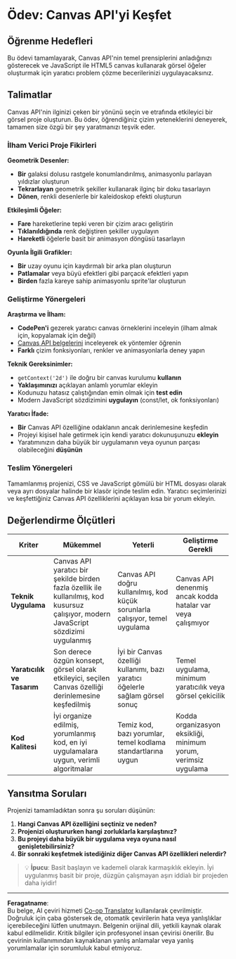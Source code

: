 <!--
CO_OP_TRANSLATOR_METADATA:
{
  "original_hash": "87cd43afe5b69dbbffb5c4b209ea6791",
  "translation_date": "2025-10-23T00:06:47+00:00",
  "source_file": "6-space-game/2-drawing-to-canvas/assignment.md",
  "language_code": "tr"
}
-->
# Ödev: Canvas API'yi Keşfet

## Öğrenme Hedefleri

Bu ödevi tamamlayarak, Canvas API'nin temel prensiplerini anladığınızı gösterecek ve JavaScript ile HTML5 canvas kullanarak görsel öğeler oluşturmak için yaratıcı problem çözme becerilerinizi uygulayacaksınız.

## Talimatlar

Canvas API'nin ilginizi çeken bir yönünü seçin ve etrafında etkileyici bir görsel proje oluşturun. Bu ödev, öğrendiğiniz çizim yeteneklerini deneyerek, tamamen size özgü bir şey yaratmanızı teşvik eder.

### İlham Verici Proje Fikirleri

**Geometrik Desenler:**
- **Bir** galaksi dolusu rastgele konumlandırılmış, animasyonlu parlayan yıldızlar oluşturun
- **Tekrarlayan** geometrik şekiller kullanarak ilginç bir doku tasarlayın
- **Dönen**, renkli desenlerle bir kaleidoskop efekti oluşturun

**Etkileşimli Öğeler:**
- **Fare** hareketlerine tepki veren bir çizim aracı geliştirin
- **Tıklanıldığında** renk değiştiren şekiller uygulayın
- **Hareketli** öğelerle basit bir animasyon döngüsü tasarlayın

**Oyunla İlgili Grafikler:**
- **Bir** uzay oyunu için kaydırmalı bir arka plan oluşturun
- **Patlamalar** veya büyü efektleri gibi parçacık efektleri yapın
- **Birden** fazla kareye sahip animasyonlu sprite'lar oluşturun

### Geliştirme Yönergeleri

**Araştırma ve İlham:**
- **CodePen'i** gezerek yaratıcı canvas örneklerini inceleyin (ilham almak için, kopyalamak için değil)
- [Canvas API belgelerini](https://developer.mozilla.org/docs/Web/API/Canvas_API) inceleyerek ek yöntemler öğrenin
- **Farklı** çizim fonksiyonları, renkler ve animasyonlarla deney yapın

**Teknik Gereksinimler:**
- `getContext('2d')` ile doğru bir canvas kurulumu **kullanın**
- **Yaklaşımınızı** açıklayan anlamlı yorumlar ekleyin
- Kodunuzu hatasız çalıştığından emin olmak için **test edin**
- Modern JavaScript sözdizimini **uygulayın** (const/let, ok fonksiyonları)

**Yaratıcı İfade:**
- **Bir** Canvas API özelliğine odaklanın ancak derinlemesine keşfedin
- Projeyi kişisel hale getirmek için kendi yaratıcı dokunuşunuzu **ekleyin**
- Yaratımınızın daha büyük bir uygulamanın veya oyunun parçası olabileceğini **düşünün**

### Teslim Yönergeleri

Tamamlanmış projenizi, CSS ve JavaScript gömülü bir HTML dosyası olarak veya ayrı dosyalar halinde bir klasör içinde teslim edin. Yaratıcı seçimlerinizi ve keşfettiğiniz Canvas API özelliklerini açıklayan kısa bir yorum ekleyin.

## Değerlendirme Ölçütleri

| Kriter | Mükemmel | Yeterli | Geliştirme Gerekli |
|--------|----------|---------|--------------------|
| **Teknik Uygulama** | Canvas API yaratıcı bir şekilde birden fazla özellik ile kullanılmış, kod kusursuz çalışıyor, modern JavaScript sözdizimi uygulanmış | Canvas API doğru kullanılmış, kod küçük sorunlarla çalışıyor, temel uygulama | Canvas API denenmiş ancak kodda hatalar var veya çalışmıyor |
| **Yaratıcılık ve Tasarım** | Son derece özgün konsept, görsel olarak etkileyici, seçilen Canvas özelliği derinlemesine keşfedilmiş | İyi bir Canvas özelliği kullanımı, bazı yaratıcı öğelerle sağlam görsel sonuç | Temel uygulama, minimum yaratıcılık veya görsel çekicilik |
| **Kod Kalitesi** | İyi organize edilmiş, yorumlanmış kod, en iyi uygulamalara uygun, verimli algoritmalar | Temiz kod, bazı yorumlar, temel kodlama standartlarına uygun | Kodda organizasyon eksikliği, minimum yorum, verimsiz uygulama |

## Yansıtma Soruları

Projenizi tamamladıktan sonra şu soruları düşünün:

1. **Hangi Canvas API özelliğini seçtiniz ve neden?**
2. **Projenizi oluştururken hangi zorluklarla karşılaştınız?**
3. **Bu projeyi daha büyük bir uygulama veya oyuna nasıl genişletebilirsiniz?**
4. **Bir sonraki keşfetmek istediğiniz diğer Canvas API özellikleri nelerdir?**

> 💡 **İpucu**: Basit başlayın ve kademeli olarak karmaşıklık ekleyin. İyi uygulanmış basit bir proje, düzgün çalışmayan aşırı iddialı bir projeden daha iyidir!

---

**Feragatname**:  
Bu belge, AI çeviri hizmeti [Co-op Translator](https://github.com/Azure/co-op-translator) kullanılarak çevrilmiştir. Doğruluk için çaba göstersek de, otomatik çevirilerin hata veya yanlışlıklar içerebileceğini lütfen unutmayın. Belgenin orijinal dili, yetkili kaynak olarak kabul edilmelidir. Kritik bilgiler için profesyonel insan çevirisi önerilir. Bu çevirinin kullanımından kaynaklanan yanlış anlamalar veya yanlış yorumlamalar için sorumluluk kabul etmiyoruz.